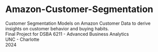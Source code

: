 # Amazon-Customer-Segmentation
Customer Segmentation Models on Amazon Customer Data to derive insights on customer behavior and buying habits.    
Final Project for DSBA 6211 - Advanced Business Analytics    
UNC - Charlotte       
2024    

